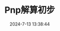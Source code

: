 ---
title: Pnp解算初步
date: 2024-7-13 13:38:44
updated: 2024-7-13 13:38:44
updated:
tags:  
    - C语言
    - 汇编
excerpt: 为了极致的空间利用？
---